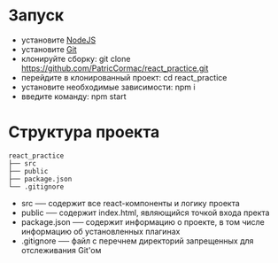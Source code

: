 # Запуск

- установите [NodeJS](https://nodejs.org/en/)
- установите [Git](https://git-scm.com/)
- клонируйте сборку: git clone https://github.com/PatricCormac/react_practice.git
- перейдите в клонированный проект: cd react_practice
- установите необходимые зависимости: npm i
- введите команду: npm start

# Структура проекта

    react_practice
    ├── src
    ├── public
    ├── package.json
    └── .gitignore

- src ── содержит все react-компоненты и логику проекта
- public ── содержит index.html, являющийся точкой входа пректа
- package.json ── содержит информацию о проекте, в том числе информацию об установленных плагинах
- .gitignore ── файл с перечнем директорий запрещенных для отслеживания Git'ом